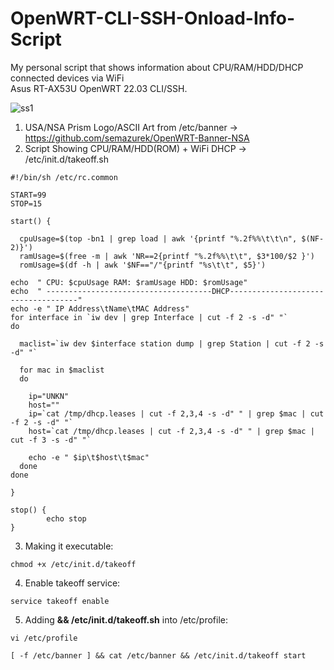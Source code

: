 # OpenWRT-CLI-SSH-Onload-Info-Script
My personal script that shows information about CPU/RAM/HDD/DHCP connected devices via WiFi 
</br>
Asus RT-AX53U OpenWRT 22.03 CLI/SSH.

![ss1](https://user-images.githubusercontent.com/85984736/223528502-2230d915-a436-4726-ad4c-c4c6d1f2ecbf.png)
</br>
1) USA/NSA Prism Logo/ASCII Art from /etc/banner -> https://github.com/semazurek/OpenWRT-Banner-NSA
2) Script Showing CPU/RAM/HDD(ROM) + WiFi DHCP -> /etc/init.d/takeoff.sh
```shell
#!/bin/sh /etc/rc.common

START=99
STOP=15

start() {

  cpuUsage=$(top -bn1 | grep load | awk '{printf "%.2f%%\t\t\n", $(NF-2)}')
  ramUsage=$(free -m | awk 'NR==2{printf "%.2f%%\t\t", $3*100/$2 }')
  romUsage=$(df -h | awk '$NF=="/"{printf "%s\t\t", $5}')

echo  " CPU: $cpuUsage RAM: $ramUsage HDD: $romUsage"
echo  " -------------------------------------DHCP------------------------------------"
echo -e " IP Address\tName\tMAC Address"
for interface in `iw dev | grep Interface | cut -f 2 -s -d" "`
do

  maclist=`iw dev $interface station dump | grep Station | cut -f 2 -s -d" "`

  for mac in $maclist
  do

    ip="UNKN"
    host=""
    ip=`cat /tmp/dhcp.leases | cut -f 2,3,4 -s -d" " | grep $mac | cut -f 2 -s -d" "`
    host=`cat /tmp/dhcp.leases | cut -f 2,3,4 -s -d" " | grep $mac | cut -f 3 -s -d" "`

    echo -e " $ip\t$host\t$mac"
  done
done

}

stop() {
        echo stop
}
```

3) Making it executable:

```shell
chmod +x /etc/init.d/takeoff
```

4) Enable takeoff service:

```shell
service takeoff enable
```

5) Adding **&& /etc/init.d/takeoff.sh** into /etc/profile:

```shell
vi /etc/profile
```

```shell
[ -f /etc/banner ] && cat /etc/banner && /etc/init.d/takeoff start
```
